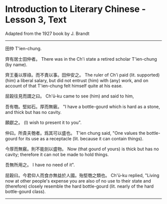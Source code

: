 # Introduction to Literary Chinese - Lesson 3, Text

Adapted from the 1927 book by J. Brandt

---

田仲
T'ien-chung.

齊有居士田仲者。
There was in the Ch'i state a retired scholar T'ien-chung (by name).

齊王養以厚祿。而不責以事。田仲安之。
The ruler of Ch'i paid (lit. supported) (him) a liberal salary, but did not entrust (him) with (any) work, and on account of that T'ien-chung felt himself quite at his ease.

屈榖往見而謂之曰。
Ch'ü-ku came to see (him) and said to him,

吾有匏。堅如石。厚而無竅。
"I have a bottle-gourd which is hard as a stone, and thick but has no cavity.

願獻之。
(I) wish to present it to you".

仲曰。所貴夫匏者。爲其可以盛也。
T'ien chung said, "One values the bottle-gourd for its use as a receptacle (lit. because it can contain things).

今厚而無竅。則不能剖以盛物。
Now (that gourd of yours) is thick but has no cavity; therefore it can not be made to hold things.

吾無所用之。
I have no need of it".

屈穀曰。今君仰人而食亦無益於人國。殆堅匏之類也。
Ch'ü-ku replied, "Living now at other people's expense you are also of no use to their state and (therefore) closely resemble the hard bottle-gourd (lit. nearly of the hard bottle-gourd class).

---

